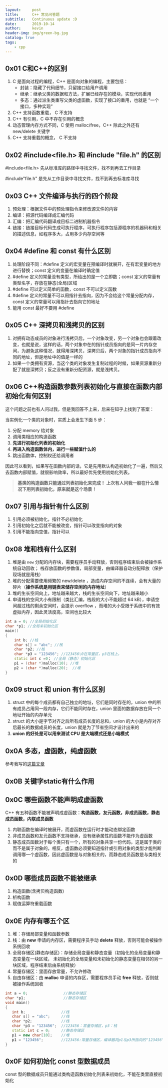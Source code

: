 ```yaml
---
layout:     post
title:      C++ 常见问答题
subtitle:   Continuous update :D
date:       2019-10-14
author:     kevin
header-img: img/green-bg.jpg
catalog: true
tags:
    - cpp
---
```




## 0x01 C和C++的区别



1. C 是面向过程的编程，C++ 是面向对象的编程，主要包括：
	* 封装：隐藏了代码细节，只留接口给用户调用
	* 继承：继承父类的数据和方法，扩展已经存在的模块，实现代码重用
	* 多态：通过派生类重写父类的虚函数，实现了接口的重用，也就是 “一个接口，多种实现”
2. C++ 支持函数重载， C 不支持
3. C++ 有引用，C 中不存在引用的概念
4. 动态管理内存方式不同，C 使用 malloc/free，C++ 除此之外还有 new/delete 关键字
5. C++ 支持重载的概念， C 不支持



## 0x02 #include<file.h> 和 #include "file.h" 的区别



#include<file.h> 先从标准库的路径中寻找文件，找不到再去工作目录

#include"file.h" 是先从工作目录中寻找文件，找不到再去标准库寻找



## 0x03 C++ 文件编译与执行的四个阶段



1. 预处理：根据文件中的预处理指令来修改源文件的内容
2. 编译：把源代码编译成汇编代码
3. 汇编：把汇编代码翻译成目标二进制机器指令
4. 链接：链接目标代码生成可执行程序，可执行程序包括源程序的机器码和相关的描述信息，如程序多大，占用多少内存空间等



## 0x04 #define 和 const 有什么区别



1. 处理阶段不同：#define 定义的宏变量在预编译时就展开，在有宏变量的地方进行替换；const 定义的变量在编译时确定值
2. #define 定义的常量没有类型，所给出的是一个立即数；const 定义的常量有类型名字，存放在静态(全局)区域
3. #define 可以定义简单的函数，const 不可以定义函数
4. #define 定义的常量不可以用指针去指向，因为不会给这个常量分配内存，const 定义的常量可以用指针去指向它的地址
5. 能用 const 最好不要用 #define



## 0x05 C++ 深拷贝和浅拷贝的区别



1. 对拥有动态成员的对象进行浅拷贝后，一个对象改变，另一个对象也会跟着改变，也就是说，这样的话，两个对象中在的指针成员指向的是同一片内存空间，为避免这种情况，就得用深拷贝，深拷贝后，两个对象的指针成员指向不同的地址，但是地址中的值是一样的
2. 如果一个类拥有资源，当这个类的对象发生复制过程的时候，如果资源重新分配了就是深拷贝；反之没有重新分配资源，就是浅拷贝。



## 0x06 C++构造函数参数列表初始化与直接在函数内部初始化有何区别



这个问题之前也有人问过我，但是我回答不上来，后来在知乎上找到了答案：



当实例化一个类的对象时，实质上会发生下面 5 步：

1. 分配 memory 给对象 
2. 调用类相应的构造函数
3. **先进行初始化列表的初始化**
4. **再进入构造函数体内，进行一些赋值什么的**
5. 跳出函数体，控制权还给调用者



因此可以看到，如果写在函数内部的话，它是先用默认构造初始化了一遍，然后又去函数内部赋值，就很影响效率，所以最好优先使用初始化列表。



> **基类的构造函数只能通过列表初始化来完成！ 上次有人问我一般在什么情况下用列表初始化，原来就是这个场景！**



## 0x07 引用与指针有什么区别



1. 引用必须被初始化，指针不必初始化
2. 引用初始化之后就不能被改变，指针可以改变指向的对象
3. 引用不能指向空值，指针可以



## 0x08 堆和栈有什么区别



1. 堆是由 `new` 分配的内存块，需要程序员手动释放，否则程序结束后会被操作系统自动回收； 栈存放函数的参数值，局部变量，由编译器自动分配释放（保护现场就是用栈）
2. 堆的分配需要使用频繁的 new/delete ，造成内存空间的不连续，会有大量的碎片（**操作系统是用链表来储存空闲的内存地址**）
3. 堆的生长空间向上，地址越来越大，栈的生长空间向下，地址越来越小
4. 申请栈的空间大小有限制（类比汇编，栈段的大小不能超过 64 kB），申请空间超过栈的剩余空间时，会提示 overflow ，而堆的大小受限于系统中的有效虚拟内存，因此灵活度高，空间也比较大



```cpp
int a = 0; //全局初始化区 
char *p1; //全局未初始化区 
main() 
{ 
    int b; //栈 
    char s[] = "abc"; //栈 
    char *p2; //栈 
    char *p3 = "123456"; //123456\0在常量区，p3在栈上。 
    static int c =0； //全局（静态）初始化区 
    p1 = (char *)malloc(10); //堆 
    p2 = (char *)malloc(20);  //堆 
}
```



## 0x09 struct 和 union 有什么区别



1. struct 中的每个成员都有自己独立的地址，它们是同时存在的，union 中的所有成员占用同一段内存，它们不能同时存在，union 里面的数据存放在同一个地址开始的内存单元
2. struct 的大小是字节对齐之后所有成员长度的总和，union 的大小是内存对齐后最长的数据成员的长度，union 就是为了节省空间才设计出来的
3. **union 的好处是可以用来测试 CPU 是大端模式还是小端模式**



## 0x0A 多态，虚函数，纯虚函数



参考我写的[这篇文章](https://yarkable.github.io/2019/10/21/C++-%E8%99%9A%E5%87%BD%E6%95%B0%E4%B8%8E%E6%8A%BD%E8%B1%A1%E7%B1%BB/)



## 0x0B 关键字static有什么作用



## 0x0C 哪些函数不能声明成虚函数



C++ 有五种函数不能被声明成虚函数：**构造函数，友元函数，非成员函数，静态成员函数，内联成员函数**



1. 内联函数在编译时被展开，而虚函数在运行时才能动态绑定函数
2. 非成员函数和友元函数不支持继承，没有继承属性的函数不能作为虚函数
3. 静态成员函数对于每个类只有一个，所有的对象共享一份代码，这是属于类的而不是属于对象的，相反，虚函数必须要知道指针或引用对象的类型才能判断调用哪一个虚函数，因此虚函数是与对象相关的，而静态成员函数是与类相关的



## 0x0D 哪些成员函数不能被继承



1. 构造函数(含拷贝构造函数)
2. 析构函数
3. 赋值运算符重载函数



## 0x0E 内存有哪五个区



1. 堆：存储局部变量和函数参数
2. 栈：由 **new** 申请的内存区，需要程序员手动 **delete** 释放，否则可能会被操作系统回收
3. 全局存储区(静态存储区)：存储全局变量和静态变量（初始化的全局变量和静态变量在一块区域， 未初始化的全局变量和未初始化的静态变量在相邻的另一块区域，程序结束后由系统释放）
4. 常量存储区：里面存放常量，不允许修改
5. 自由存储区：由 **malloc** 申请的内存区，需要程序员手动 **free** 释放，否则就被操作系统回收



```cpp
int a = 0;                //静态存储区 
char *p1;                 //静态存储区 
void main()
{
   int b;                //栈 
   char s[] = "abc";     //栈 
   char *p2;             //栈 
   char *p3 = "123456";  //123456：常量存储区，p3：栈 
   static int c = 0;     //静态存储区 
   p1 = new char[10];    //堆
   p1 = "123456";        //123456:常量存储区，编译器将p1与p3所指向的"123456"优化成同一个地方
}
```



## 0x0F 如何初始化 const 型数据成员



const 型的数据成员只能通过类构造函数初始化列表来初始化，不能在类里直接初始化